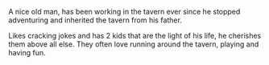 A nice old man, has been working in the tavern ever since he stopped adventuring and inherited the tavern from his father.

Likes cracking jokes and has 2 kids that are the light of his life, he cherishes them above all else. They often love running around the tavern, playing and having fun. 